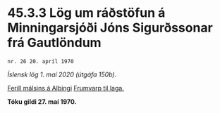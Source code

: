 # 45.3.3 Lög um ráðstöfun á Minningarsjóði Jóns Sigurðssonar frá Gautlöndum

`nr. 26 20. apríl 1970`

_Íslensk lög 1. maí 2020 (útgáfa 150b)._

[Ferill málsins á Alþingi](https://www.althingi.is/thingstorf/thingmalalistar-eftir-thingum/ferill/?ltg=90&mnr=114)
[Frumvarp til laga.](https://www.althingi.is/altext/90/s/pdf/0139.pdf)

**Tóku gildi 27. maí 1970.**

